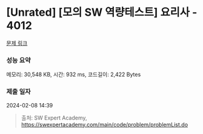 # [Unrated] [모의 SW 역량테스트] 요리사 - 4012 

[문제 링크](https://swexpertacademy.com/main/code/problem/problemDetail.do?contestProbId=AWIeUtVakTMDFAVH) 

### 성능 요약

메모리: 30,548 KB, 시간: 932 ms, 코드길이: 2,422 Bytes

### 제출 일자

2024-02-08 14:39



> 출처: SW Expert Academy, https://swexpertacademy.com/main/code/problem/problemList.do